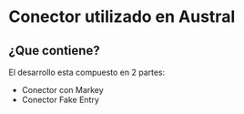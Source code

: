 # Conector utilizado en Austral

## ¿Que contiene?
El desarrollo esta compuesto en 2 partes:
+ Conector con Markey
+ Conector Fake Entry
